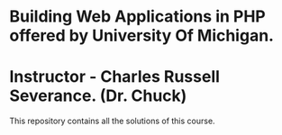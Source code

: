 # Building Web Applications in PHP offered by University Of Michigan.

# Instructor - Charles Russell Severance. (Dr. Chuck)

This repository contains all the solutions of this course.
